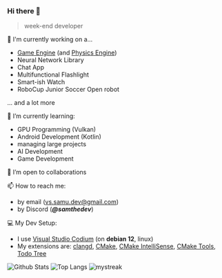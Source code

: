 ### Hi there 👋

> week-end developer

<!--
**VS-dev-cpu/VS-dev-cpu** is a ✨ _special_ ✨ repository because its `README.md` (this file) appears on your GitHub profile.

Here are some ideas to get you started:

- 🔭 I’m currently working on ...
- 🌱 I’m currently learning ...
- 👯 I’m looking to collaborate on ...
- 🤔 I’m looking for help with ...
- 💬 Ask me about ...
- 📫 How to reach me: ...
- 😄 Pronouns: ...
- ⚡ Fun fact: ...
-->

🔭 I'm currently working on a...
- [Game Engine](https://github.com/VS-dev-cpu/Graphite) (and [Physics Engine](https://github.com/VS-dev-cpu/Carbon))
- Neural Network Library
- Chat App
- Multifunctional Flashlight
- Smart-ish Watch
- RoboCup Junior Soccer Open robot

... and a lot more

🌱 I’m currently learning:
- GPU Programming (Vulkan)
- Android Development (Kotlin)
- managing large projects
- AI Development
- Game Development

👯 I’m open to collaborations 

📫 How to reach me:
- by email (vs.samu.dev@gmail.com)
- by Discord (***@samthedev***)

💻 My Dev Setup:
- I use [Visual Studio Codium](https://vscodium.com/) (on **debian 12**, linux)
- My extensions are: [clangd](https://open-vsx.org/extension/llvm-vs-code-extensions/vscode-clangd), [CMake](https://open-vsx.org/extension/twxs/cmake), [CMake IntelliSense](https://open-vsx.org/extension/KylinIdeTeam/cmake-intellisence), [CMake Tools](https://open-vsx.org/extension/ms-vscode/cmake-tools), [Todo Tree](https://open-vsx.org/vscode/item?itemName=Gruntfuggly.todo-tree)

![Github Stats](https://github-readme-stats.vercel.app/api?username=VS-dev-cpu&count_private=true&hide=issues)
![Top Langs](https://github-readme-stats.vercel.app/api/top-langs/?username=VS-dev-cpu&layout=compact)
<img src="https://github-readme-streak-stats.herokuapp.com/?user=VS-dev-cpu&theme=tokyonight" alt="mystreak"/>
